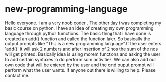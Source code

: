 # new-programming-language
Hello everyone. I am a very noob coder . The other day i was completing my basic course on python. I have an idea of creating my own programming language through python fumctions. The basic thing that i have done is created an add() function and called the function later. So basically the output prompts like "This is a new programming language".If the user enters 'add()' it will ask 2 numbers and after insertion of 2 nos the sum of the nos will get printed. Basically idea is using morem functions and asking the user to add certain syntaxes to do perform sum activities. We can also add our own code that will be entered by the user and the cmd ouput prompt will perform what the user wants. If anyone out there is willing to help. Please contact me.
